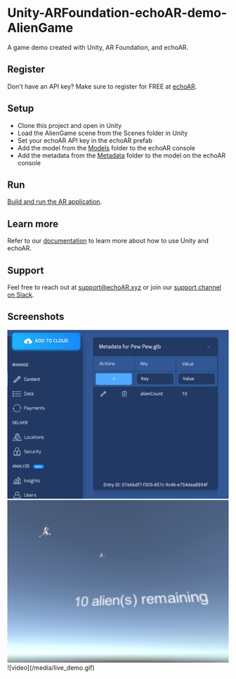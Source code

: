 # Unity-ARFoundation-echoAR-demo-AlienGame
A game demo created with Unity, AR Foundation, and echoAR.

## Register
Don't have an API key? Make sure to register for FREE at [echoAR](https://console.echoar.xyz/#/auth/register).

## Setup
* Clone this project and open in Unity
* Load the AlienGame scene from the Scenes folder in Unity
* Set your echoAR API key in the echoAR prefab
* Add the model from the [Models](/Models) folder to the echoAR console
* Add the metadata from the [Metadata](/Metadata) folder to the model on the echoAR console

## Run
[Build and run the AR application](https://docs.echoar.xyz/unity/adding-ar-capabilities#4-build-and-run-the-ar-application).

## Learn more
Refer to our [documentation](https://docs.echoar.xyz/unity/) to learn more about how to use Unity and echoAR.

## Support
Feel free to reach out at [support@echoAR.xyz](mailto:support@echoAR.xyz) or join our [support channel on Slack](https://join.slack.com/t/echoar/shared_invite/enQtNTg4NjI5NjM3OTc1LWU1M2M2MTNlNTM3NGY1YTUxYmY3ZDNjNTc3YjA5M2QyNGZiOTgzMjVmZWZmZmFjNGJjYTcxZjhhNzk3YjNhNjE).

## Screenshots
<img src="/media/console.png">
<img src="/media/still.png">
![video](/media/live_demo.gif)
